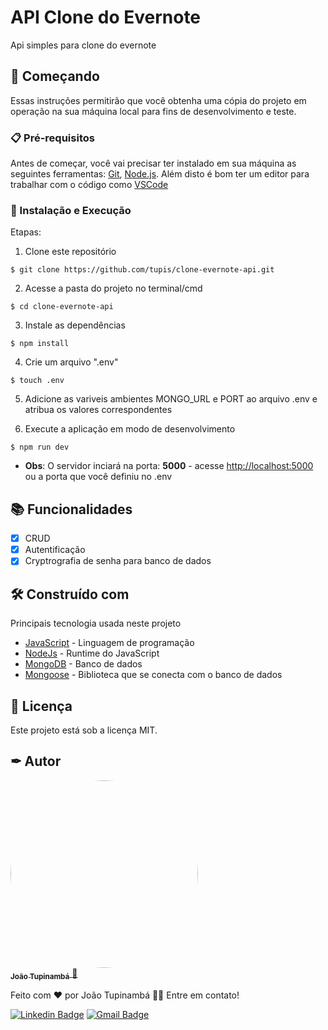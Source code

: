 # API Clone do Evernote

Api simples para clone do evernote

## 🚀 Começando

Essas instruções permitirão que você obtenha uma cópia do projeto em operação na sua máquina local para fins de desenvolvimento e teste.

### 📋 Pré-requisitos

Antes de começar, você vai precisar ter instalado em sua máquina as seguintes ferramentas:
[Git](https://git-scm.com), [Node.js](https://nodejs.org/en/). 
Além disto é bom ter um editor para trabalhar com o código como [VSCode](https://code.visualstudio.com/)

### 🔧 Instalação e Execução

Etapas:

1. Clone este repositório
```
$ git clone https://github.com/tupis/clone-evernote-api.git
```
2. Acesse a pasta do projeto no terminal/cmd
```
$ cd clone-evernote-api
```
3. Instale as dependências
```
$ npm install
```
4. Crie um arquivo ".env"
```
$ touch .env
```

5. Adicione as variveis ambientes MONGO_URL e PORT ao arquivo .env e atribua os valores correspondentes

6. Execute a aplicação em modo de desenvolvimento
```
$ npm run dev
```

- **Obs**: O servidor inciará na porta: **5000** - acesse <http://localhost:5000> ou a porta que você definiu no .env

## 📚 Funcionalidades

- [x] CRUD
- [x] Autentificação
- [x] Cryptrografia de senha para banco de dados

## 🛠️ Construído com

Principais tecnologia usada neste projeto

* [JavaScript](https://developer.mozilla.org/pt-BR/docs/Web/JavaScript) - Linguagem de programação
* [NodeJs](https://nodejs.org/en/docs/) - Runtime do JavaScript
* [MongoDB](https://www.mongodb.com/docs/) - Banco de dados
* [Mongoose](https://mongoosejs.com/docs/) - Biblioteca que se conecta com o banco de dados

## 📄 Licença

Este projeto está sob a licença MIT.

## ✒ Autor

<a href="https://github.com/tupis">
  <img style="border-radius: 50%" src="https://user-images.githubusercontent.com/95971013/183971745-f895f523-b707-4811-ba0e-d81409ca2205.jpg" width="300px;" alt=""/>
 <br />
 <sub><b>João Tupinambá</b></sub>
</a> 
<a href="https://github.com/tupis" title="Github">🚀</a>

Feito com ❤️ por João Tupinambá 👋🏽 Entre em contato!

[![Linkedin Badge](https://img.shields.io/badge/-Tupi-blue?style=flat-square&logo=Linkedin&logoColor=white&link=https://www.linkedin.com/in/joaotupinamba)](https://www.linkedin.com/in/joaotupinamba/) 
[![Gmail Badge](https://img.shields.io/badge/-joaoh.tupinamba@gmail.com-c14438?style=flat-square&logo=Gmail&logoColor=white&link=mailto:tgmarinho@gmail.com)](mailto:joaoh.tupinamba@gmail.com)
